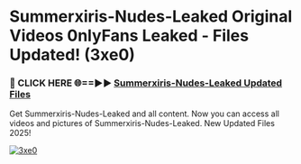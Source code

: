 # Summerxiris-Nudes-Leaked Original Videos 0nlyFans Leaked - Files Updated! (3xe0)

<h3>🔴 CLICK HERE 🌐==►► <a href="https://tinyurl.com/5h6xmrr3" rel="nofollow">Summerxiris-Nudes-Leaked Updated Files</a></h3>

Get Summerxiris-Nudes-Leaked and all content. Now you can access all videos and pictures of Summerxiris-Nudes-Leaked. New Updated Files 2025!

[![3xe0](https://i.imgur.com/KVD873Z.gif)](https://tinyurl.com/5h6xmrr3)
